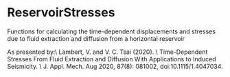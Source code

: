# ReservoirStresses
Functions for calculating the time-dependent displacements and stresses due to fluid extraction and diffusion from a horizontal reservoir 

As presented by:\\
Lambert, V. and V. C. Tsai (2020). \\
Time-Dependent Stresses From Fluid Extraction and Diffusion With Applications to Induced Seismicity. \\
J. Appl. Mech. Aug 2020, 87(8): 081002, doi:10.1115/1.4047034.
